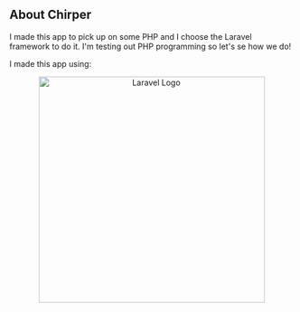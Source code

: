 ## About Chirper

I made this app to pick up on some PHP and I choose the Laravel framework to do it.
I'm testing out PHP programming so let's se how we do!

I made this app using:
<p align="center"><a href="https://laravel.com" target="_blank"><img src="https://raw.githubusercontent.com/laravel/art/master/logo-lockup/5%20SVG/2%20CMYK/1%20Full%20Color/laravel-logolockup-cmyk-red.svg" width="400" alt="Laravel Logo"></a></p>
